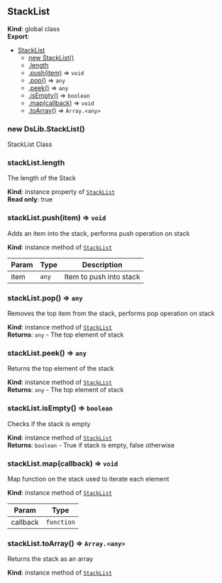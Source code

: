 <a name="StackList"></a>

## StackList
**Kind**: global class  
**Export**:   

* [StackList](#StackList)
    * [new StackList()](#new_StackList_new)
    * [.length](#StackList+length)
    * [.push(item)](#StackList+push) ⇒ <code>void</code>
    * [.pop()](#StackList+pop) ⇒ <code>any</code>
    * [.peek()](#StackList+peek) ⇒ <code>any</code>
    * [.isEmpty()](#StackList+isEmpty) ⇒ <code>boolean</code>
    * [.map(callback)](#StackList+map) ⇒ <code>void</code>
    * [.toArray()](#StackList+toArray) ⇒ <code>Array.&lt;any&gt;</code>
    
<a name="new_StackList_new"></a>

### new DsLib.StackList()
StackList Class

<a name="StackList+length"></a>

### stackList.length
The length of the Stack

**Kind**: instance property of [<code>StackList</code>](#StackList)  
**Read only**: true  
<a name="StackList+push"></a>

### stackList.push(item) ⇒ <code>void</code>
Adds an item into the stack, performs push operation on stack

**Kind**: instance method of [<code>StackList</code>](#StackList)  

| Param | Type | Description |
| --- | --- | --- |
| item | <code>any</code> | Item to push into stack |

<a name="StackList+pop"></a>

### stackList.pop() ⇒ <code>any</code>
Removes the top item from the stack, performs pop operation on stack

**Kind**: instance method of [<code>StackList</code>](#StackList)  
**Returns**: <code>any</code> - The top element of stack  
<a name="StackList+peek"></a>

### stackList.peek() ⇒ <code>any</code>
Returns the top element of the stack

**Kind**: instance method of [<code>StackList</code>](#StackList)  
**Returns**: <code>any</code> - The top element of stack  
<a name="StackList+isEmpty"></a>

### stackList.isEmpty() ⇒ <code>boolean</code>
Checks if the stack is empty

**Kind**: instance method of [<code>StackList</code>](#StackList)  
**Returns**: <code>boolean</code> - True if stack is empty, false otherwise  
<a name="StackList+map"></a>

### stackList.map(callback) ⇒ <code>void</code>
Map function on the stack used to iterate each element

**Kind**: instance method of [<code>StackList</code>](#StackList)  

| Param | Type |
| --- | --- |
| callback | <code>function</code> | 

<a name="StackList+toArray"></a>

### stackList.toArray() ⇒ <code>Array.&lt;any&gt;</code>
Returns the stack as an array

**Kind**: instance method of [<code>StackList</code>](#StackList)  
<a name="StackList.StackList"></a>


